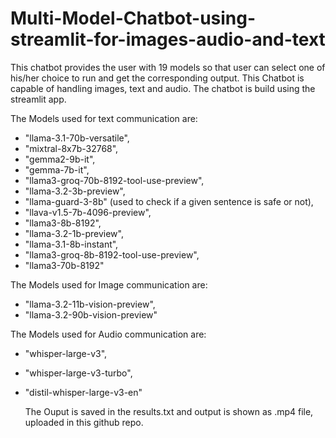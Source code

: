 # Multi-Model-Chatbot-using-streamlit-for-images-audio-and-text
This chatbot provides the user with 19 models so that user can select one of his/her choice to run and get the corresponding output. This Chatbot is capable of handling images, text and audio. The chatbot is build using the streamlit app.  

The Models used for text communication are:
* "llama-3.1-70b-versatile", 
* "mixtral-8x7b-32768",
* "gemma2-9b-it",
* "gemma-7b-it",
* "llama3-groq-70b-8192-tool-use-preview",
* "llama-3.2-3b-preview",
* "llama-guard-3-8b" (used to check if a given sentence is safe or not),
* "llava-v1.5-7b-4096-preview",
* "llama3-8b-8192",
* "llama-3.2-1b-preview",
* "llama-3.1-8b-instant",
* "llama3-groq-8b-8192-tool-use-preview",
* "llama3-70b-8192"

The Models used for Image communication are:
* "llama-3.2-11b-vision-preview",
* "llama-3.2-90b-vision-preview"

The Models used for Audio communication are:
* "whisper-large-v3",
* "whisper-large-v3-turbo",
* "distil-whisper-large-v3-en"

  The Ouput is saved in the results.txt and output is shown as .mp4 file, uploaded in this github repo.
